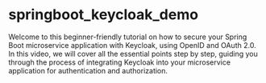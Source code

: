# springboot_keycloak_demo
 Welcome to this beginner-friendly tutorial on how to secure your Spring Boot microservice application with Keycloak, using OpenID and OAuth 2.0.  In this video, we will cover all the essential points step by step, guiding you through the process of integrating Keycloak into your microservice application for authentication and authorization.

